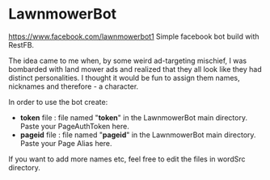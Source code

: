 # LawnmowerBot
https://www.facebook.com/lawnmowerbot1
Simple facebook bot build with RestFB. 

The idea came to me when, by some weird ad-targeting mischief, I was bombarded with land mower ads and realized that they all look like they had distinct personalities. I thought it would be fun to assign them names, nicknames and therefore - a character.

In order to use the bot create:
* **token** file : file named "**token**" in the LawnmowerBot main directory. Paste your PageAuthToken here.
* **pageid** file : file named "**pageid**" in the LawnmowerBot main directory. Paste your Page Alias here.

If you want to add more names etc, feel free to edit the files in wordSrc directory. 
